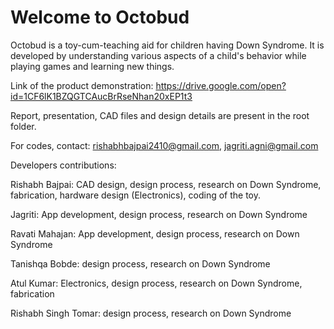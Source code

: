# Welcome to Octobud

Octobud is a toy-cum-teaching aid for children having Down Syndrome. It is developed by understanding various aspects of a child's behavior while playing games and learning new things.

Link of the product demonstration: https://drive.google.com/open?id=1CF6lK1BZQGTCAucBrRseNhan20xEP1t3

Report, presentation, CAD files and design details are present in the root folder.

For codes, contact: rishabhbajpai2410@gmail.com, jagriti.agni@gmail.com

Developers contributions:

Rishabh Bajpai: CAD design, design process, research on Down Syndrome, fabrication, hardware design (Electronics), coding of the toy.


Jagriti: App development, design process, research on Down Syndrome


Ravati Mahajan: App development, design process, research on Down Syndrome


Tanishqa Bobde: design process, research on Down Syndrome


Atul Kumar: Electronics, design process, research on Down Syndrome, fabrication


Rishabh Singh Tomar: design process, research on Down Syndrome
